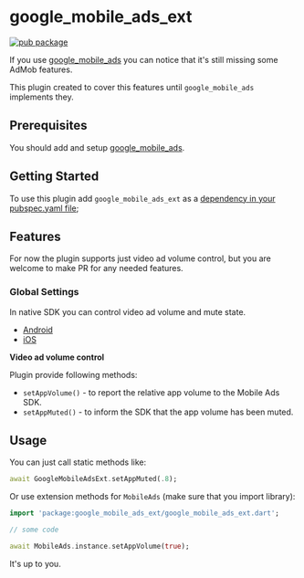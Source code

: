 # google_mobile_ads_ext

[![pub package](https://img.shields.io/pub/v/google_mobile_ads_ext)](https://pub.dartlang.org/packages/google_mobile_ads_ext)


If you use [google_mobile_ads](https://pub.dev/packages/google_mobile_ads) 
you can notice that it's still missing some AdMob features.

This plugin created to cover this features until `google_mobile_ads` implements they.

## Prerequisites

You should add and setup [google_mobile_ads](https://pub.dev/packages/google_mobile_ads).

## Getting Started

To use this plugin add `google_mobile_ads_ext` as a [dependency in your pubspec.yaml file](https://pub.dev/packages/google_mobile_ads_ext#-installing-tab-);

## Features

For now the plugin supports just video ad volume control, but you are welcome to make PR for any needed features.

### Global Settings

In native SDK you can control video ad volume and mute state.

 - [Android](https://developers.google.com/admob/android/global-settings)
 - [iOS](https://developers.google.com/admob/ios/global-settings)

**Video ad volume control**

 Plugin provide following methods:

 - `setAppVolume()` - to report the relative app volume to the Mobile Ads SDK.
 - `setAppMuted()` - to inform the SDK that the app volume has been muted.

## Usage 

You can just call static methods like:

```dart
await GoogleMobileAdsExt.setAppMuted(.8);
```

Or use extension methods for `MobileAds` (make sure that you import library):

```dart
import 'package:google_mobile_ads_ext/google_mobile_ads_ext.dart';

// some code

await MobileAds.instance.setAppVolume(true);
```

It's up to you.
